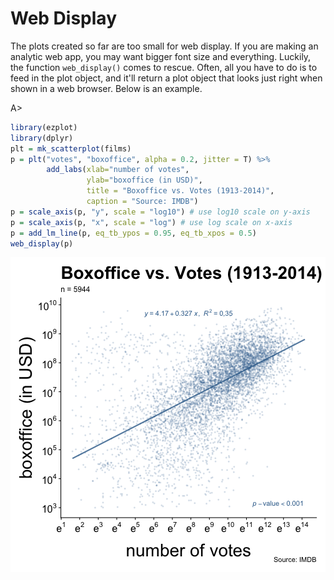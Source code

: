 # Web Display

The plots created so far are too small for web display. If you are making an 
analytic web app, you may want bigger font size and everything. Luckily, the 
function `web_display()` comes to rescue. Often, all you have to do is to feed 
in the plot object, and it'll return a plot object that looks just right when 
shown in a web browser. Below is an example.

A>
```r
library(ezplot)
library(dplyr)
plt = mk_scatterplot(films)
p = plt("votes", "boxoffice", alpha = 0.2, jitter = T) %>% 
        add_labs(xlab="number of votes", 
                 ylab="boxoffice (in USD)", 
                 title = "Boxoffice vs. Votes (1913-2014)",
                 caption = "Source: IMDB")
p = scale_axis(p, "y", scale = "log10") # use log10 scale on y-axis
p = scale_axis(p, "x", scale = "log") # use log scale on x-axis
p = add_lm_line(p, eq_tb_ypos = 0.95, eq_tb_xpos = 0.5) 
web_display(p)
```

![demo web display](images/web_display-1.png)
